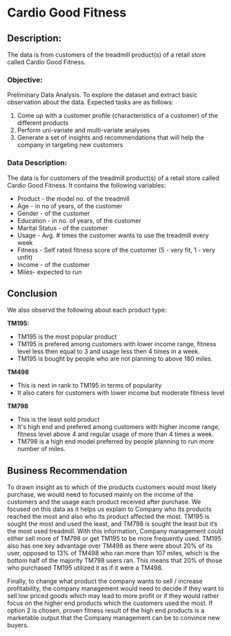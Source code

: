 # Cardio Good Fitness

## Description: 
The data is from customers of the treadmill product(s) of a retail store called Cardio Good Fitness. 

### Objective: 
Preliminary Data Analysis. To explore the dataset and extract basic observation about the data. Expected tasks are as follows:
1. Come up with a customer profile (characteristics of a customer) of the different products
2. Perform uni-variate and multi-variate analyses
3. Generate a set of insights and recommendations that will help the company in targeting new customers


### Data Description:
The data is for customers of the treadmill product(s) of a retail store called Cardio Good Fitness. It contains the following variables:
* Product - the model no. of the treadmill
* Age - in no of years, of the customer
* Gender - of the customer
* Education - in no. of years, of the customer
* Marital Status - of the customer
* Usage - Avg. # times the customer wants to use the treadmill every week
* Fitness - Self rated fitness score of the customer (5 - very fit, 1 - very unfit)
* Income - of the customer
* Miles- expected to run


## Conclusion

We also observd the following about each product type:

**TM195:**
* TM195 is the most popular product
* TM195 is prefered  among customers with lower income range, fitness level less then equal to 3 and usage less then 4 times in a week.
* TM195 is bought by people who are not planning to above 180 miles.

**TM498**
* This is next in rank to TM195 in terms of popularity
* It also caters for customers with lower income but moderate fitness level

**TM798**
* This is the least sold product
* It's high end and prefered among customers with higher income range, fitness level above 4 and regular usage of more than 4 times a week.
* TM798 is a high end model preferred by people planning to run more number of miles.

## Business Recommendation

To drawn insight as to which of the products customers would most likely purchase, we would need to focused mainly on the income of the customers and the usage each product received after purchase. We focused on this data as it helps us explain to Company who its products reached the most and also who its product affected the most. TM195 is sought the most and used the least, and TM798 is sought the least but it’s the most used treadmill. With this information, Company management could either sell more of TM798 or get TM195 to be more frequently used. TM195 also has one key advantage over TM498 as there were about 20% of its user, opposed to 13% of TM498 who ran more than 107 miles, which is the bottom half of the majority TM798 users ran. This means that 20% of those who purchased TM195 utilized it as if it were a TM498.

Finally, to change what product the company wants to sell / increase profitability, the company management would need to decide if they want to sell low priced goods which may lead to more profit or if they would rather focus on the higher end products which the customers used the most. If option 2 is chosen, proven fitness result of the high end products is a marketable output that the Company management can be to convince new buyers.
